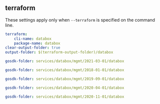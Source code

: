 
## terraform

These settings apply only when `--terraform` is specified on the command line.

``` yaml $(terraform)
terraform:
    cli-name: databox
    package-name: databox
clear-output-folder: true
output-folder: $(terraform-output-folder)/databox
```

``` yaml $(tag) == 'package-2021-03' && $(terraform)
gosdk-folder: services/databox/mgmt/2021-03-01/databox
```

``` yaml $(tag) == 'package-2018-01' && $(terraform)
gosdk-folder: services/databox/mgmt/2018-01-01/databox
```

``` yaml $(tag) == 'package-2019-09' && $(terraform)
gosdk-folder: services/databox/mgmt/2019-09-01/databox
```

``` yaml $(tag) == 'package-2020-04' && $(terraform)
gosdk-folder: services/databox/mgmt/2020-04-01/databox
```

``` yaml $(tag) == 'package-2020-11' && $(terraform)
gosdk-folder: services/databox/mgmt/2020-11-01/databox
```
